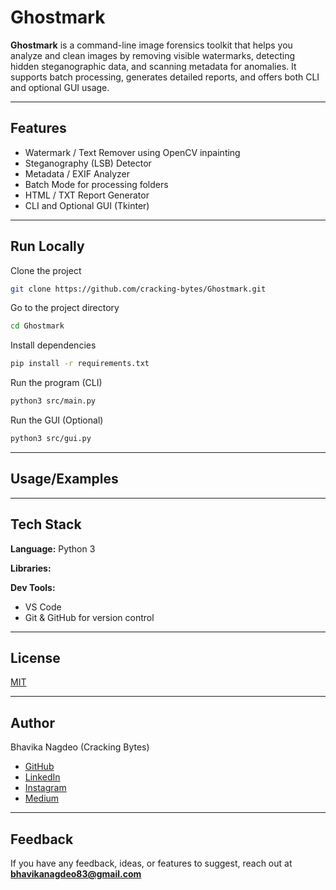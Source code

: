 
# Ghostmark

**Ghostmark** is a command-line image forensics toolkit that helps you analyze and clean images by removing visible watermarks, detecting hidden steganographic data, and scanning metadata for anomalies. It supports batch processing, generates detailed reports, and offers both CLI and optional GUI usage.

---

## Features

- Watermark / Text Remover using OpenCV inpainting
- Steganography (LSB) Detector
- Metadata / EXIF Analyzer
- Batch Mode for processing folders
- HTML / TXT Report Generator
- CLI and Optional GUI (Tkinter)

---

## Run Locally

Clone the project

```bash
git clone https://github.com/cracking-bytes/Ghostmark.git
```

Go to the project directory

```bash
cd Ghostmark
```

Install dependencies

```bash
pip install -r requirements.txt
```

Run the program (CLI)

```bash
python3 src/main.py
```

Run the GUI (Optional)

```bash
python3 src/gui.py
```

---

## Usage/Examples



---

## Tech Stack

**Language:** Python 3

**Libraries:**



**Dev Tools:**

- VS Code
- Git & GitHub for version control

---

## License

[MIT](https://choosealicense.com/licenses/mit/)

---

## Author

Bhavika Nagdeo (Cracking Bytes)  
- [GitHub](https://github.com/cracking-bytes)  
- [LinkedIn](https://in.linkedin.com/in/bhavikanagdeo)  
- [Instagram](https://www.instagram.com/cracking.bytes/)  
- [Medium](https://crackingbytes.medium.com/)

---

## Feedback

If you have any feedback, ideas, or features to suggest, reach out at **bhavikanagdeo83@gmail.com**
